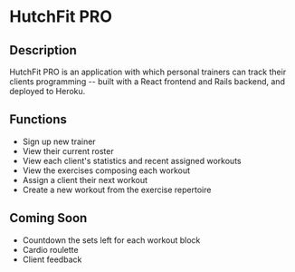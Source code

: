# HutchFit PRO

## Description

HutchFit PRO is an application with which personal trainers can track their clients programming --
built with a React frontend and Rails
backend, and deployed to Heroku.

## Functions

  * Sign up new trainer
  * View their current roster
  * View each client's statistics and recent assigned workouts
  * View the exercises composing each workout
  * Assign a client their next workout
  * Create a new workout from the exercise repertoire

## Coming Soon
  * Countdown the sets left for each workout block
  * Cardio roulette
  * Client feedback
  
